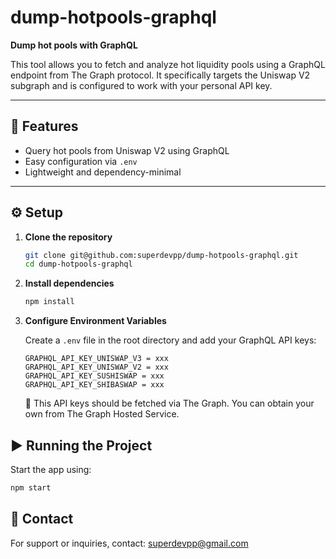 # dump-hotpools-graphql

**Dump hot pools with GraphQL**

This tool allows you to fetch and analyze hot liquidity pools using a GraphQL endpoint from The Graph protocol. It specifically targets the Uniswap V2 subgraph and is configured to work with your personal API key.

---

## 🚀 Features

- Query hot pools from Uniswap V2 using GraphQL
- Easy configuration via `.env`
- Lightweight and dependency-minimal

---

## ⚙️ Setup

1. **Clone the repository**

    ```bash
    git clone git@github.com:superdevpp/dump-hotpools-graphql.git
    cd dump-hotpools-graphql
    ```

2. **Install dependencies**

    ```bash
    npm install
    ```

3. **Configure Environment Variables**

    Create a `.env` file in the root directory and add your GraphQL API keys:

    ```env
    GRAPHQL_API_KEY_UNISWAP_V3 = xxx
    GRAPHQL_API_KEY_UNISWAP_V2 = xxx
    GRAPHQL_API_KEY_SUSHISWAP = xxx
    GRAPHQL_API_KEY_SHIBASWAP = xxx
    ```

    🔐 This API keys should be fetched via The Graph. You can obtain your own from The Graph Hosted Service.


## ▶️ Running the Project
Start the app using:

```bash
npm start
```

## 📧 Contact
For support or inquiries, contact: superdevpp@gmail.com

